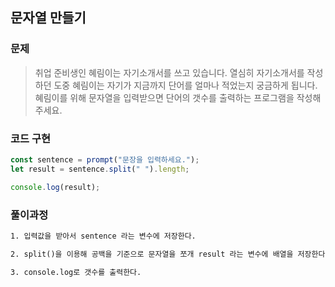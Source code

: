 ## 문자열 만들기

### 문제

> 취업 준비생인 혜림이는 자기소개서를 쓰고 있습니다. 열심히 자기소개서를 작성하던 도중 혜림이는 자기가 지금까지 단어를 얼마나 적었는지 궁금하게 됩니다.<br>혜림이를 위해 문자열을 입력받으면 단어의 갯수를 출력하는 프로그램을 작성해 주세요.

### 코드 구현

```js
const sentence = prompt("문장을 입력하세요.");
let result = sentence.split(" ").length;

console.log(result);
```

### 풀이과정

```txt
1. 입력값을 받아서 sentence 라는 변수에 저장한다.

2. split()을 이용해 공백을 기준으로 문자열을 쪼개 result 라는 변수에 배열을 저장한다.

3. console.log로 갯수를 출력한다.
```
